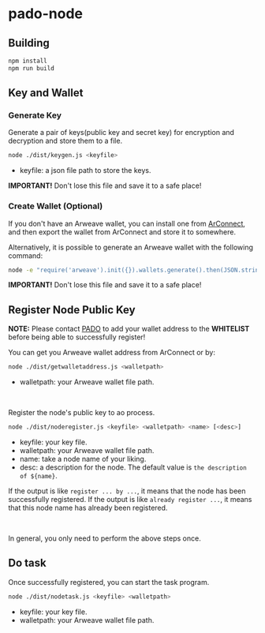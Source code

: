 # pado-node

## Building


```sh
npm install
npm run build
```

## Key and Wallet

### Generate Key

Generate a pair of keys(public key and secret key) for encryption and decryption and store them to a file.

```sh
node ./dist/keygen.js <keyfile>
```

- keyfile: a json file path to store the keys.


**IMPORTANT!** Don't lose this file and save it to a safe place!



### Create Wallet (Optional)

If you don't have an Arweave wallet, you can install one from [ArConnect](https://www.arconnect.io/download), and then export the wallet from ArConnect and store it to somewhere.

Alternatively, it is possible to generate an Arweave wallet with the following command:

```sh
node -e "require('arweave').init({}).wallets.generate().then(JSON.stringify).then(console.log.bind(console))" > wallet.json
```

**IMPORTANT!** Don't lose this file and save it to a safe place!



## Register Node Public Key


**NOTE:** Please contact [PADO](https://discord.gg/YxJftNRxhh) to add your wallet address to the **WHITELIST** before being able to successfully register!

You can get you Arweave wallet address from ArConnect or by:

```sh
node ./dist/getwalletaddress.js <walletpath>
```

- walletpath: your Arweave wallet file path.


<br/>

Register the node's public key to ao process.


```sh
node ./dist/noderegister.js <keyfile> <walletpath> <name> [<desc>]
```

- keyfile: your key file.
- walletpath: your Arweave wallet file path.
- name: take a node name of your liking.
- desc: a description for the node. The default value is `the description of ${name}`.

If the output is like `register ... by ...`, it means that the node has been successfully registered. If the output is like `already register ...`, it means that this node name has already been registered.

<br/>

In general, you only need to perform the above steps once.


## Do task

Once successfully registered, you can start the task program.

```sh
node ./dist/nodetask.js <keyfile> <walletpath>
```

- keyfile: your key file.
- walletpath: your Arweave wallet file path.


